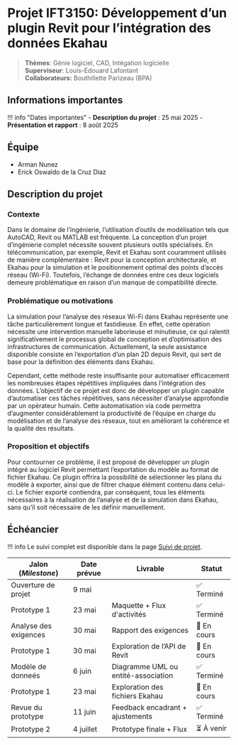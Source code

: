# Projet IFT3150: Développement d’un plugin Revit pour l’intégration des données Ekahau

> **Thèmes**: Génie logiciel, CAD, Intégation logicielle  
> **Superviseur**: Louis-Edouard Lafontant  
> **Collaborateurs:** Bouthillette Parizeau (BPA)  

## Informations importantes

!!! info "Dates importantes"
    - **Description du projet** : 25 mai 2025
    <!-- - **Foire 1: Prototypage** : 9-13 juin 2025 --> 
    <!-- - **Foire 2: Version beta** : 14-18 juillet 2025  -->
    - **Présentation et rapport** : 8 août 2025

## Équipe

- Arman Nunez
- Erick Oswaldo de la Cruz Diaz

## Description du projet 

### Contexte
Dans le domaine de l’ingénierie, l’utilisation d’outils de modélisation tels que AutoCAD, Revit ou MATLAB est fréquente. La conception d’un projet d’ingénierie complet nécessite souvent plusieurs outils spécialisés.
En télécommunication, par exemple, Revit et Ekahau sont couramment utilisés de manière complémentaire : Revit pour la conception architecturale, et Ekahau pour la simulation et le positionnement optimal des points d’accès réseau (Wi-Fi). Toutefois, l’échange de données entre ces deux logiciels demeure problématique en raison d’un manque de compatibilité directe.

### Problématique ou motivations
La simulation pour l’analyse des réseaux Wi-Fi dans Ekahau représente une tâche particulièrement longue et fastidieuse. En effet, cette opération nécessite une intervention manuelle laborieuse et minutieuse, ce qui ralentit significativement le processus global de conception et d’optimisation des infrastructures de communication. Actuellement, la seule assistance disponible consiste en l’exportation d’un plan 2D depuis Revit, qui sert de base pour la définition des éléments dans Ekahau.

Cependant, cette méthode reste insuffisante pour automatiser efficacement les nombreuses étapes répétitives impliquées dans l’intégration des données. L’objectif de ce projet est donc de développer un plugin capable d’automatiser ces tâches répétitives, sans nécessiter d’analyse approfondie par un opérateur humain. Cette automatisation via code permettra d’augmenter considérablement la productivité de l’équipe en charge du modélisation et de l’analyse des réseaux, tout en améliorant la cohérence et la qualité des résultats.

### Proposition et objectifs

Pour contourner ce problème, il est proposé de développer un plugin intégré au logiciel Revit permettant l’exportation du modèle au format de fichier Ekahau. Ce plugin offrira la possibilité de sélectionner les plans du modèle à exporter, ainsi que de filtrer chaque élément contenu dans celui-ci. Le fichier exporté contiendra, par conséquent, tous les éléments nécessaires à la réalisation de l’analyse et de la simulation dans Ekahau, sans qu’il soit nécessaire de les définir manuellement.


## Échéancier

!!! info
    Le suivi complet est disponible dans la page [Suivi de projet](suivi.md).

| Jalon (*Milestone*)            | Date prévue   | Livrable                            | Statut      |
|--------------------------------|---------------|-------------------------------------|-------------|
| Ouverture de projet            | 9 mai         |                                     | ✅ Terminé  |
| Prototype 1                    | 23 mai        | Maquette + Flux d'activités         | ✅ Terminé  |
| Analyse des exigences          | 30 mai        | Rapport des exigences               | 🔄 En cours |
| Prototype 1                    | 30 mai        | Exploration de l’API de Revit       | 🔄 En cours |
| Modèle de donneés              | 6 juin        | Diagramme UML ou entité-association | ✅ Terminé  |
| Prototype 1                    | 23 mai        | Exploration des fichiers Ekahau     | 🔄 En cours |
| Revue du prototype             | 11 juin       | Feedback encadrant + ajustements    | ✅ Terminé  |
| Prototype 2                    | 4 juillet     | Prototype finale + Flux             | ⏳ À venir  |


 
<!-- | Architecture                   | 30 mai        | Diagramme UML ou modèle C4          | ⏳ À venir  | -->
<!-- | Modèle de donneés              | 6 juin        | Diagramme UML ou entité-association | ⏳ À venir  | -->
<!-- | Revue de conception            | 6 juin        | Feedback encadrant + ajustements    | ⏳ À venir  | -->
<!-- | Implémentation v1              | 20 juin       | Application v1                      | ⏳ À venir  | -->
<!-- | Implémentation v2 + tests      | 11 juillet    | Application v2 + Tests              | ⏳ À venir  | -->
<!-- | Implémentation v3              | 1er août      | Version finale                      | ⏳ À venir  | -->
<!-- | Tests                          | 11-31 juillet | Plan + Résultats intermédiaires     | ⏳ À venir  | -->
<!-- | Évaluation finale              | 8 août        | Analyse des résultats + Discussion  | ⏳ À venir  | -->
<!-- | Présentation + Rapport         | 15 août       | Présentation + Rapport              | ⏳ À venir  | -->
